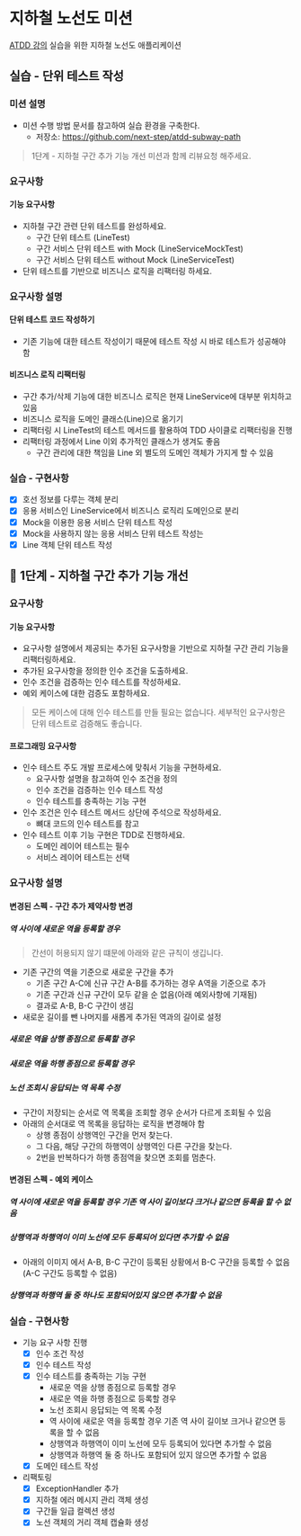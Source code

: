# 지하철 노선도 미션
[ATDD 강의](https://edu.nextstep.camp/c/R89PYi5H) 실습을 위한 지하철 노선도 애플리케이션

## 실습 - 단위 테스트 작성

### 미션 설명

- 미션 수행 방법 문서를 참고하여 실습 환경을 구축한다.
  - 저장소: https://github.com/next-step/atdd-subway-path

> 1단계 - 지하철 구간 추가 기능 개선 미션과 함께 리뷰요청 해주세요.
  
### 요구사항

#### 기능 요구사항

- 지하철 구간 관련 단위 테스트를 완성하세요.
  - 구간 단위 테스트 (LineTest)
  - 구간 서비스 단위 테스트 with Mock (LineServiceMockTest)
  - 구간 서비스 단위 테스트 without Mock (LineServiceTest)
- 단위 테스트를 기반으로 비즈니스 로직을 리팩터링 하세요.

### 요구사항 설명

#### 단위 테스트 코드 작성하기

- 기존 기능에 대한 테스트 작성이기 때문에 테스트 작성 시 바로 테스트가 성공해야 함
  
#### 비즈니스 로직 리팩터링

- 구간 추가/삭제 기능에 대한 비즈니스 로직은 현재 LineService에 대부분 위치하고 있음
- 비즈니스 로직을 도메인 클래스(Line)으로 옮기기
- 리팩터링 시 LineTest의 테스트 메서드를 활용하여 TDD 사이클로 리팩터링을 진행
- 리팩터링 과정에서 Line 이외 추가적인 클래스가 생겨도 좋음
  - 구간 관리에 대한 책임을 Line 외 별도의 도메인 객체가 가지게 할 수 있음

### 실습 - 구현사항

- [X] 호선 정보를 다루는 객체 분리
- [X] 응용 서비스인 LineService에서 비즈니스 로직리 도메인으로 분리
- [X] Mock을 이용한 응용 서비스 단위 테스트 작성
- [X] Mock을 사용하지 않는 응용 서비스 단위 테스트 작성는
- [X] Line 객체 단위 테스트 작성

## 🚀 1단계 - 지하철 구간 추가 기능 개선

### 요구사항

#### 기능 요구사항

- 요구사항 설명에서 제공되는 추가된 요구사항을 기반으로 지하철 구간 관리 기능을 리팩터링하세요.
- 추가된 요구사항을 정의한 인수 조건을 도출하세요.
- 인수 조건을 검증하는 인수 테스트를 작성하세요.
- 예외 케이스에 대한 검증도 포함하세요.

> 모든 케이스에 대해 인수 테스트를 만들 필요는 없습니다. 세부적인 요구사항은 단위 테스트로 검증해도 좋습니다.

#### 프로그래밍 요구사항

- 인수 테스트 주도 개발 프로세스에 맞춰서 기능을 구현하세요.
  - 요구사항 설명을 참고하여 인수 조건을 정의
  - 인수 조건을 검증하는 인수 테스트 작성
  - 인수 테스트를 충족하는 기능 구현
- 인수 조건은 인수 테스트 메서드 상단에 주석으로 작성하세요.
  - 뼈대 코드의 인수 테스트를 참고
- 인수 테스트 이후 기능 구현은 TDD로 진행하세요.
  - 도메인 레이어 테스트는 필수
  - 서비스 레이어 테스트는 선택

### 요구사항 설명
  
#### 변경된 스펙 - 구간 추가 제약사항 변경

##### 역 사이에 새로운 역을 등록할 경우

> 간선이 허용되지 않기 떄문에 아래와 같은 규칙이 생깁니다.

- 기존 구간의 역을 기준으로 새로운 구간을 추가
  - 기존 구간 A-C에 신규 구간 A-B를 추가하는 경우 A역을 기준으로 추가
  - 기존 구간과 신규 구간이 모두 같을 순 없음(아래 예외사항에 기재됨)
  - 결과로 A-B, B-C 구간이 생김
- 새로운 길이를 뺀 나머지를 새롭게 추가된 역과의 길이로 설정
  
##### 새로운 역을 상행 종점으로 등록할 경우

##### 새로운 역을 하행 종점으로 등록할 경우

##### 노선 조회시 응답되는 역 목록 수정

- 구간이 저장되는 순서로 역 목록을 조회할 경우 순서가 다르게 조회될 수 있음
- 아래의 순서대로 역 목록을 응답하는 로직을 변경해야 함
  - 상행 종점이 상행역인 구간을 먼저 찾는다.
  - 그 다음, 해당 구간의 하행역이 상행역인 다른 구간을 찾는다.
  - 2번을 반복하다가 하행 종점역을 찾으면 조회를 멈춘다.
  
#### 변경된 스펙 - 예외 케이스

##### 역 사이에 새로운 역을 등록할 경우 기존 역 사이 길이보다 크거나 같으면 등록을 할 수 없음

##### 상행역과 하행역이 이미 노선에 모두 등록되어 있다면 추가할 수 없음

- 아래의 이미지 에서 A-B, B-C 구간이 등록된 상황에서 B-C 구간을 등록할 수 없음(A-C 구간도 등록할 수 없음)

##### 상행역과 하행역 둘 중 하나도 포함되어있지 않으면 추가할 수 없음

### 실습 - 구현사항

- 기능 요구 사항 진행
  - [X] 인수 조건 작성
  - [X] 인수 테스트 작성
  - [X] 인수 테스트를 충족하는 기능 구현
    - 새로운 역을 상행 종점으로 등록할 경우
    - 새로운 역을 하행 종점으로 등록할 경우
    - 노선 조회시 응답되는 역 목록 수정
    - 역 사이에 새로운 역을 등록할 경우 기존 역 사이 길이보 크거나 같으면 등록을 할 수 없음
    - 상행역과 하행역이 이미 노선에 모두 등록되어 있다면 추가할 수 없음
    - 상행역과 하행역 둘 중 하나도 포함되어 있지 않으면 추가할 수 없음
  - [X] 도메인 테스트 작성
- 리팩토링
  - [X] ExceptionHandler 추가
  - [X] 지하철 에러 메시지 관리 객체 생성
  - [X] 구간들 일급 컬렉션 생성
  - [X] 노선 객체의 거리 객체 캡슐화 생성
